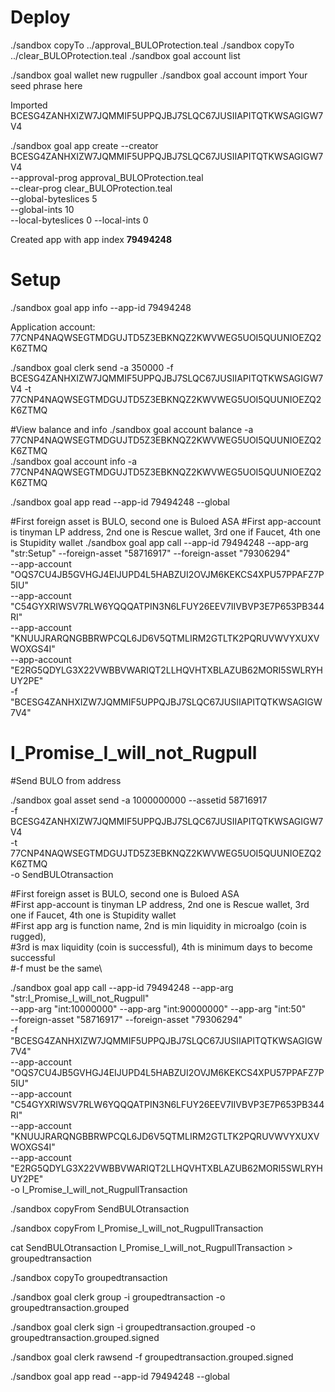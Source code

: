 # Deploy

./sandbox copyTo ../approval_BULOProtection.teal 
./sandbox copyTo ../clear_BULOProtection.teal
./sandbox goal account list

./sandbox goal wallet new rugpuller
./sandbox goal account import
Your seed phrase here

Imported BCESG4ZANHXIZW7JQMMIF5UPPQJBJ7SLQC67JUSIIAPITQTKWSAGIGW7V4

./sandbox goal app create --creator BCESG4ZANHXIZW7JQMMIF5UPPQJBJ7SLQC67JUSIIAPITQTKWSAGIGW7V4 \
--approval-prog approval_BULOProtection.teal \
--clear-prog clear_BULOProtection.teal \
--global-byteslices 5 \
--global-ints 10 \
--local-byteslices 0 --local-ints 0 

Created app with app index **79494248**


# Setup

./sandbox  goal app info --app-id 79494248

Application account:   77CNP4NAQWSEGTMDGUJTD5Z3EBKNQZ2KWVWEG5UOI5QUUNIOEZQ2K6ZTMQ


./sandbox   goal clerk send -a 350000 -f BCESG4ZANHXIZW7JQMMIF5UPPQJBJ7SLQC67JUSIIAPITQTKWSAGIGW7V4 -t 77CNP4NAQWSEGTMDGUJTD5Z3EBKNQZ2KWVWEG5UOI5QUUNIOEZQ2K6ZTMQ

#View balance and info 
./sandbox   goal account balance -a 77CNP4NAQWSEGTMDGUJTD5Z3EBKNQZ2KWVWEG5UOI5QUUNIOEZQ2K6ZTMQ  
./sandbox  goal account info -a 77CNP4NAQWSEGTMDGUJTD5Z3EBKNQZ2KWVWEG5UOI5QUUNIOEZQ2K6ZTMQ

./sandbox  goal app read  --app-id 79494248 --global

#First foreign asset is BULO, second one is Buloed ASA
#First app-account is tinyman LP address, 2nd one is Rescue wallet, 3rd one if Faucet, 4th one is  Stupidity wallet
./sandbox goal app call --app-id 79494248 --app-arg "str:Setup" --foreign-asset "58716917"  --foreign-asset "79306294"  \
--app-account "OQS7CU4JB5GVHGJ4EIJUPD4L5HABZUI2OVJM6KEKCS4XPU57PPAFZ7P5IU" \
--app-account "C54GYXRIWSV7RLW6YQQQATPIN3N6LFUY26EEV7IIVBVP3E7P653PB344RI" \
--app-account "KNUUJRARQNGBBRWPCQL6JD6V5QTMLIRM2GTLTK2PQRUVWVYXUXVWOXGS4I" \
--app-account "E2RG5QDYLG3X22VWBBVWARIQT2LLHQVHTXBLAZUB62MORI5SWLRYHUY2PE" \
-f "BCESG4ZANHXIZW7JQMMIF5UPPQJBJ7SLQC67JUSIIAPITQTKWSAGIGW7V4" 



# I_Promise_I_will_not_Rugpull


#Send BULO from  address

./sandbox goal asset send -a 1000000000 --assetid 58716917 \
-f BCESG4ZANHXIZW7JQMMIF5UPPQJBJ7SLQC67JUSIIAPITQTKWSAGIGW7V4 \
-t 77CNP4NAQWSEGTMDGUJTD5Z3EBKNQZ2KWVWEG5UOI5QUUNIOEZQ2K6ZTMQ \
-o SendBULOtransaction 

#First foreign asset is BULO, second one is Buloed ASA\
#First app-account is tinyman LP address, 2nd one is Rescue wallet, 3rd one if Faucet, 4th one is  Stupidity wallet\
#First app arg is function name, 2nd is min liquidity in microalgo (coin is rugged), \
#3rd is max liquidity (coin is successful), 4th is minimum days to become successful \
#-f must be the same\

./sandbox  goal app call --app-id 79494248 --app-arg "str:I_Promise_I_will_not_Rugpull" \
--app-arg "int:10000000"  --app-arg "int:90000000" --app-arg "int:50"   \
--foreign-asset "58716917"  --foreign-asset "79306294"  \
-f "BCESG4ZANHXIZW7JQMMIF5UPPQJBJ7SLQC67JUSIIAPITQTKWSAGIGW7V4" \
--app-account "OQS7CU4JB5GVHGJ4EIJUPD4L5HABZUI2OVJM6KEKCS4XPU57PPAFZ7P5IU" \
--app-account "C54GYXRIWSV7RLW6YQQQATPIN3N6LFUY26EEV7IIVBVP3E7P653PB344RI" \
--app-account "KNUUJRARQNGBBRWPCQL6JD6V5QTMLIRM2GTLTK2PQRUVWVYXUXVWOXGS4I" \
--app-account "E2RG5QDYLG3X22VWBBVWARIQT2LLHQVHTXBLAZUB62MORI5SWLRYHUY2PE" \
-o I_Promise_I_will_not_RugpullTransaction

./sandbox copyFrom SendBULOtransaction 

./sandbox copyFrom I_Promise_I_will_not_RugpullTransaction

cat SendBULOtransaction I_Promise_I_will_not_RugpullTransaction > groupedtransaction

./sandbox copyTo groupedtransaction 


./sandbox goal clerk group -i groupedtransaction -o groupedtransaction.grouped

./sandbox goal clerk sign -i groupedtransaction.grouped -o groupedtransaction.grouped.signed

./sandbox goal clerk rawsend -f groupedtransaction.grouped.signed


./sandbox  goal app read  --app-id 79494248 --global
